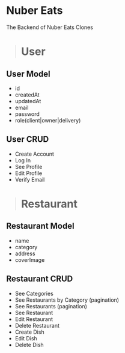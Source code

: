 # Nuber Eats

The Backend of Nuber Eats Clones

># User
## User Model

- id
- createdAt
- updatedAt
- email
- password
- role(client|owner|delivery)

## User CRUD

- Create Account
- Log In
- See Profile
- Edit Profile
- Verify Email

># Restaurant
## Restaurant Model

- name
- category
- address
- coverImage

## Restaurant CRUD

- See Categories
- See Restaurants by Category (pagination)
- See Restaurants (pagination)
- See Restaurant
- Edit Restaurant
- Delete Restaurant
- Create Dish
- Edit Dish
- Delete Dish
